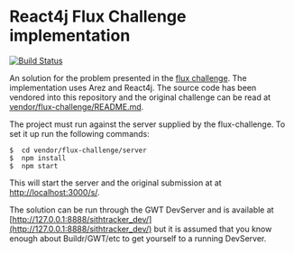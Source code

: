 # React4j Flux Challenge implementation

[![Build Status](https://api.travis-ci.com/react4j/react4j-flux-challenge.png?branch=master)](http://travis-ci.com/react4j/react4j-flux-challenge)

An solution for the problem presented in the [flux challenge](https://github.com/staltz/flux-challenge). The
implementation uses Arez and React4j. The source code has been vendored into this repository and the original
challenge can be read at [vendor/flux-challenge/README.md](vendor/flux-challenge/README.md).

The project must run against the server supplied by the flux-challenge. To set it up run the following commands:

    $  cd vendor/flux-challenge/server
    $  npm install
    $  npm start

This will start the server and the original submission at at [http://localhost:3000/s/](http://localhost:3000/s/).

The solution can be run through the GWT DevServer and is available at
[http://127.0.0.1:8888/sithtracker_dev/](http://127.0.0.1:8888/sithtracker_dev/) but it is assumed that you know
enough about Buildr/GWT/etc to get yourself to a running DevServer.

